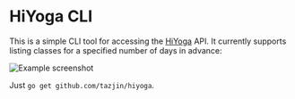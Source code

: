 HiYoga CLI
==========

This is a simple CLI tool for accessing the [HiYoga][] API. It currently supports listing classes for a specified number
of days in advance:

![Example screenshot](http://i.imgur.com/ttKISaJ.png)

Just `go get github.com/tazjin/hiyoga`.

[HiYoga]: https://www.hiyoga.no/
